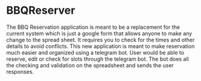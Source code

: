 # BBQReserver

The BBQ Reservation application is meant to be a replacement for the current system which is just a google form that allows anyone to make any change to the spread sheet. It requires you to check for the times and other details to avoid conflicts. This new application is meant to make reservation much easier and organized using a telegram bot. User would be able to reserve, edit or check for slots through the telegram bot. The bot does all the checking and validation on the spreadsheet and sends the user responses.
